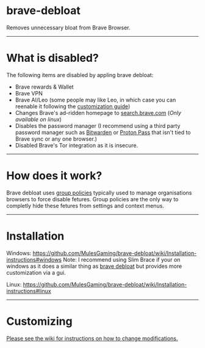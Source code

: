 # brave-debloat
Removes unnecessary bloat from Brave Browser.

-------

# What is disabled?

The following items are disabled by appling brave debloat:

* Brave rewards & Wallet
* Brave VPN
* Brave AI/Leo (some people may like Leo, in which case you can reenable it following the [customization guide](https://github.com/MulesGaming/brave-debloat/wiki/Customization))
* Changes Brave's ad-ridden homepage to [search.brave.com](https://search.brave.com) (*Only available on linux*)
* Disables the password manager (I recommend using a third party password manager such as [Bitwarden](https://bitwarden.com) or [Proton Pass](https://proton.me/pass) that isn't tied to Brave sync or any one browser.)
* Disabled Brave's Tor integration as it is insecure.

-------

# How does it work?

Brave debloat uses [group policies](https://support.brave.com/hc/en-us/articles/360039248271-Group-Policy) typically used to manage organisations browsers to force disable fetures. Group policies are the only way to completly hide these fetures from settings and context menus.

-------

# Installation

Windows: https://github.com/MulesGaming/brave-debloat/wiki/Installation-instructions#windows
Note: I recommend using Slim Brace if your on windows as it does a similar thing as [brave debloat](https://github.com/ltx0101/SlimBrave) but provides more customization via a gui.

Linux: https://github.com/MulesGaming/brave-debloat/wiki/Installation-instructions#linux

-------

# Customizing

[Please see the wiki for instructions on how to change modifications.](https://github.com/MulesGaming/brave-debloat/wiki/Customization)
